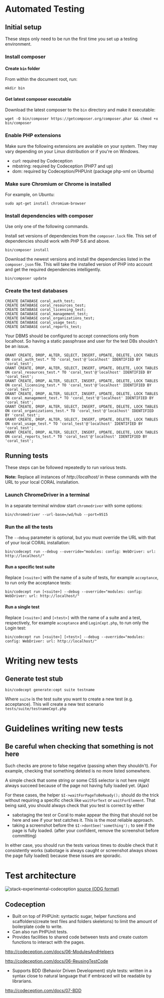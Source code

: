 # Automated Testing

## Initial setup
These steps only need to be run the first time you set up a testing environment.

### Install composer

#### Create `bin` folder
From within the document root, run:
```
mkdir bin
```

#### Get latest composer executable
Download the latest composer to the `bin` directory and make it executable:
```
wget -O bin/composer https://getcomposer.org/composer.phar && chmod +x bin/composer
```

### Enable PHP extensions
Make sure the following extensions are available on your system. They may vary depending on your Linux distribution or if you're on Windows.

- curl: required by Codeception
- mbstring: required by Codeception (PHP7 and up)
- dom: required by Codeception/PHPUnit (package php-xml on Ubuntu)

### Make sure Chromium or Chrome is installed
For example, on Ubuntu:
```
sudo apt-get install chromium-browser
```

### Install dependencies with composer
Use only one of the following commands.

Install set versions of dependencies from the `composer.lock` file. This set of dependencies should work with PHP 5.6 and above.
```
bin/composer install
```
Download the newest versions and install the dependencies listed in the `composer.json` file. This will take the installed version of PHP into account and get the required dependencies intelligently.
```
bin/composer update
```

### Create the test databases
```
CREATE DATABASE coral_auth_test;
CREATE DATABASE coral_resources_test;
CREATE DATABASE coral_licensing_test;
CREATE DATABASE coral_management_test;
CREATE DATABASE coral_organizations_test;
CREATE DATABASE coral_usage_test;
CREATE DATABASE coral_reports_test;
```

Your DBMS should be configured to accept connections only from localhost.
So having a static passphrase and user for the test DBs shouldn't be an issue.
```
GRANT CREATE, DROP, ALTER, SELECT, INSERT, UPDATE, DELETE, LOCK TABLES ON coral_auth_test.* TO 'coral_test'@'localhost' IDENTIFIED BY 'coral_test';
GRANT CREATE, DROP, ALTER, SELECT, INSERT, UPDATE, DELETE, LOCK TABLES ON coral_resources_test.* TO 'coral_test'@'localhost' IDENTIFIED BY 'coral_test';
GRANT CREATE, DROP, ALTER, SELECT, INSERT, UPDATE, DELETE, LOCK TABLES ON coral_licensing_test.* TO 'coral_test'@'localhost' IDENTIFIED BY 'coral_test';
GRANT CREATE, DROP, ALTER, SELECT, INSERT, UPDATE, DELETE, LOCK TABLES ON coral_management_test.* TO 'coral_test'@'localhost' IDENTIFIED BY 'coral_test';
GRANT CREATE, DROP, ALTER, SELECT, INSERT, UPDATE, DELETE, LOCK TABLES ON coral_organizations_test.* TO 'coral_test'@'localhost' IDENTIFIED BY 'coral_test';
GRANT CREATE, DROP, ALTER, SELECT, INSERT, UPDATE, DELETE, LOCK TABLES ON coral_usage_test.* TO 'coral_test'@'localhost' IDENTIFIED BY 'coral_test';
GRANT CREATE, DROP, ALTER, SELECT, INSERT, UPDATE, DELETE, LOCK TABLES ON coral_reports_test.* TO 'coral_test'@'localhost' IDENTIFIED BY 'coral_test';
```

## Running tests
These steps can be followed repeatedly to run various tests.

**Note:** Replace all instances of *http://localhost/* in these commands with the URL to your local CORAL installation.

### Launch ChromeDriver in a terminal
In a separate terminal window start `chromedriver` with some options:
```
bin/chromedriver --url-base=/wd/hub --port=9515
```

### Run the all the tests
The `--debug` parameter is optional, but you must override the URL with that of your local CORAL installation:
```
bin/codecept run --debug --override="modules: config: WebDriver: url: http://localhost/"
```

#### Run a specific test suite
Replace `[<suite>]` with the name of a suite of tests, for example `acceptance`, to run only the acceptance tests:
```
bin/codecept run [<suite>] --debug --override="modules: config: WebDriver: url: http://localhost/"
```

#### Run a single test
Replace `[<suite>]` and `[<test>]` with the name of a suite and a test, respectively, for example `acceptance` and `LoginCept.php`, to run only the Login test:
```
bin/codecept run [<suite>] [<test>] --debug --override="modules: config: WebDriver: url: http://localhost/"
```

# Writing new tests
## Generate test stub
`bin/codecept generate:cept suite testname`

Where `suite` is the test suite you want to create a new test (e.g. acceptance). This will create a new test scenario `tests/suite/testnameCept.php`

# Guidelines writing new tests
## Be careful when checking that something is not here
Such checks are prone to false negative (passing when they shouldn't).
For example, checking that something deleted is no more listed somewhere.

A simple check that some string or some CSS selector is not here might always
succeed because of the page not having fully loaded yet. (Ajax)

For these cases, the helper `$I->waitForPageToBeReady();` should do the trick
without requiring a specific check like `waitForText` or `waitForElement`.
That being said, you should always check that you test is correct by either
- sabotaging the test or Coral to make appear the thing that should not be here and see if your test catches it.
  This is the most reliable approach.
- taking a screenshot before the `$I->dontSee('something');` to see if the page
is fully loaded. (after your confident, remove the screenshot before committing)

In either case, you should run the tests various times to double check that it
consistently works (sabotage is always caught or screenshot always shows the page fully loaded) because these issues are sporadic.

# Test architecture
![stack-experimental-codeception](https://cloud.githubusercontent.com/assets/2678215/17975154/ee52bdfc-6ae8-11e6-97f7-f45ff43b6e7d.png)
[source (ODG format)](https://github.com/Coral-erm/Coral/files/437395/stack-experimental-codeception.zip)

## Codeception
- Built on top of PHPUnit: syntactic sugar, helper functions and scaffolders(create test files and folders skeletons) to limit the amount of boilerplate code to write.
- Can also run PHPUnit tests.
- Provides facilities to shared code between tests and create custom functions to interact with the pages.

http://codeception.com/docs/06-ModulesAndHelpers

http://codeception.com/docs/06-ReusingTestCode

- Supports BDD (Behavior Driven Development) style tests: written in a syntax close to natural language that if embraced will be readable by librarians.

http://codeception.com/docs/07-BDD
